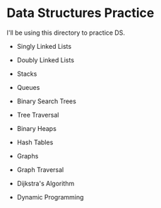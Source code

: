 # Data Structures Practice

I'll be using this directory to practice DS.

- Singly Linked Lists
- Doubly Linked Lists
- Stacks
- Queues
- Binary Search Trees
- Tree Traversal
- Binary Heaps
- Hash Tables
- Graphs
- Graph Traversal
- Dijkstra's Algorithm

- Dynamic Programming

